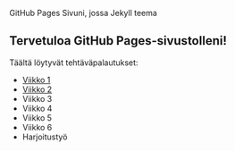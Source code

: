 GitHub Pages Sivuni, jossa Jekyll teema
## Tervetuloa GitHub Pages-sivustolleni!
Täältä löytyvät tehtäväpalautukset:
- [Viikko 1](index.html)
- [Viikko 2](viikko3.md)
- Viikko 3
- Viikko 4
- Viikko 5
- Viikko 6
- Harjoitustyö

